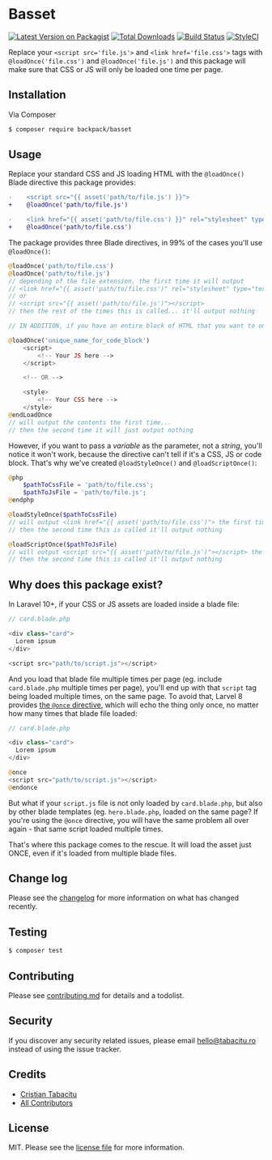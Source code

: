 # Basset

[![Latest Version on Packagist][ico-version]][link-packagist]
[![Total Downloads][ico-downloads]][link-downloads]
[![Build Status][ico-travis]][link-travis]
[![StyleCI][ico-styleci]][link-styleci]

Replace your `<script src='file.js'>` and `<link href='file.css'>` tags with `@loadOnce('file.css')` and `@loadOnce('file.js')` and this package will make sure that CSS or JS will only be loaded one time per page.

## Installation

Via Composer

``` bash
$ composer require backpack/basset
```

## Usage

Replace your standard CSS and JS loading HTML with the `@loadOnce()` Blade directive this package provides:

```diff
-    <script src="{{ asset('path/to/file.js') }}">
+    @loadOnce('path/to/file.js')

-    <link href="{{ asset('path/to/file.css') }}" rel="stylesheet" type="text/css">
+    @loadOnce('path/to/file.css')
```

The package provides three Blade directives, in 99% of the cases you'll use `@loadOnce()`:

```php
@loadOnce('path/to/file.css')
@loadOnce('path/to/file.js')
// depending of the file extension, the first time it will output
// <link href="{{ asset('path/to/file.css')" rel="stylesheet" type="text/css">
// or
// <script src="{{ asset('path/to/file.js')"></script>
// then the rest of the times this is called... it'll output nothing

// IN ADDITION, if you have an entire block of HTML that you want to only output once:

@loadOnce('unique_name_for_code_block')
    <script>
        <!-- Your JS here -->
    </script>

    <!-- OR -->

    <style>
        <!-- Your CSS here -->
    </style>
@endLoadOnce
// will output the contents the first time...
// then the second time it will just output nothing
```

However, if you want to pass a _variable_ as the parameter, not a _string_, you'll notice it won't work, because the directive can't tell if it's a CSS, JS or code block. That's why we've created `@loadStyleOnce()` and `@loadScriptOnce()`:

```php
@php
    $pathToCssFile = 'path/to/file.css';
    $pathToJsFile = 'path/to/file.js';
@endphp

@loadStyleOnce($pathToCssFile)
// will output <link href="{{ asset('path/to/file.css')"> the first time
// then the second time this is called it'll output nothing

@loadScriptOnce($pathToJsFile)
// will output <script src="{{ asset('path/to/file.js')"></script> the first time
// then the second time this is called it'll output nothing
```

## Why does this package exist?

In Laravel 10+, if your CSS or JS assets are loaded inside a blade file:

```php
// card.blade.php

<div class="card">
  Lorem ipsum
</div>

<script src="path/to/script.js"></script>
```

And you load that blade file multiple times per page (eg. include `card.blade.php` multiple times per page), you'll end up with that `script` tag being loaded multiple times, on the same page. To avoid that, Larvel 8 provides [the `@once` directive](https://laravel.com/docs/8.x/blade#the-once-directive), which will echo the thing only once, no matter how many times that blade file loaded:

```php
// card.blade.php

<div class="card">
  Lorem ipsum
</div>

@once
<script src="path/to/script.js"></script>
@endonce
```

But what if your `script.js` file is not only loaded by `card.blade.php`, but also by other blade templates (eg. `hero.blade.php`, loaded on the same page? If you're using the `@once` directive, you will have the same problem all over again - that same script loaded multiple times.

That's where this package comes to the rescue. It will load the asset just ONCE, even if it's loaded from multiple blade files.

## Change log

Please see the [changelog](changelog.md) for more information on what has changed recently.

## Testing

``` bash
$ composer test
```

## Contributing

Please see [contributing.md](contributing.md) for details and a todolist.

## Security

If you discover any security related issues, please email hello@tabacitu.ro instead of using the issue tracker.

## Credits

- [Cristian Tabacitu][link-author]
- [All Contributors][link-contributors]

## License

MIT. Please see the [license file](license.md) for more information.

[ico-version]: https://img.shields.io/packagist/v/backpack/basset.svg?style=flat-square
[ico-downloads]: https://img.shields.io/packagist/dt/backpack/basset.svg?style=flat-square
[ico-travis]: https://img.shields.io/travis/backpack/basset/master.svg?style=flat-square
[ico-styleci]: https://styleci.io/repos/421785142/shield

[link-packagist]: https://packagist.org/packages/backpack/basset
[link-downloads]: https://packagist.org/packages/backpack/basset
[link-travis]: https://travis-ci.org/backpack/basset
[link-styleci]: https://styleci.io/repos/421785142
[link-author]: https://github.com/Laravel-Backpack
[link-contributors]: ../../contributors
